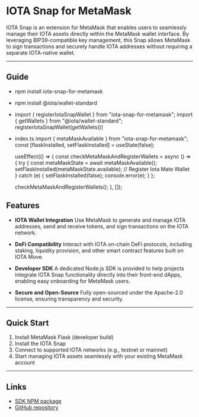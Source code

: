 # IOTA Snap for MetaMask

IOTA Snap is an extension for MetaMask that enables users to seamlessly manage their IOTA assets directly within the MetaMask wallet interface. By leveraging BIP39-compatible key management, this Snap allows MetaMask to sign transactions and securely handle IOTA addresses without requiring a separate IOTA-native wallet.

---

## Guide

- npm install iota-snap-for-metamask
- npm install @iota/wallet-standard
- import { registerIotaSnapWallet } from "iota-snap-for-metamask";
  import { getWallets } from "@iota/wallet-standard";
  registerIotaSnapWallet(getWallets())

- index.ts
  import { metaMaskAvailable } from "iota-snap-for-metamask";
    const [flaskInstalled, setFlaskInstalled] = useState<boolean>(false);

    useEffect(() => {
    const checkMetaMaskAndRegisterWallets = async () => {
      try {
        const metaMaskState = await metaMaskAvailable();
        setFlaskInstalled(metaMaskState.available);
        // Register Iota Mate Wallet
      } catch (e) {
        setFlaskInstalled(false);
        console.error(e);
      }
    };

    checkMetaMaskAndRegisterWallets();
  }, []);



## Features

- **IOTA Wallet Integration**
  Use MetaMask to generate and manage IOTA addresses, send and receive tokens, and sign transactions on the IOTA network.

- **DeFi Compatibility**
  Interact with IOTA on-chain DeFi protocols, including staking, liquidity provision, and other smart contract features built on IOTA Move.

- **Developer SDK**
  A dedicated Node.js SDK is provided to help projects integrate IOTA Snap functionality directly into their front-end dApps, enabling easy onboarding for MetaMask users.

- **Secure and Open-Source**
  Fully open-sourced under the Apache-2.0 license, ensuring transparency and security.

---

## Quick Start

1. Install MetaMask Flask (developer build)
2. Install the IOTA Snap
3. Connect to supported IOTA networks (e.g., testnet or mainnet)
4. Start managing IOTA assets seamlessly with your existing MetaMask account

---

## Links

- [SDK NPM package](https://www.npmjs.com/package/iota-snap-for-metamask)
- [GitHub repository](https://github.com/Liquidlink-Lab/iota-snap-package-main/tree/main)

